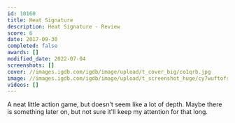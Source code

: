 ```yaml
---
id: 10160
title: Heat Signature
description: Heat Signature - Review
score: 6
date: 2017-09-30
completed: false
awards: []
modified_date: 2022-07-04
screenshots: []
cover: //images.igdb.com/igdb/image/upload/t_cover_big/co1qrb.jpg
image: //images.igdb.com/igdb/image/upload/t_screenshot_huge/cy7wuftofsgxnbx1yu4u.jpg
videos: []
---
```

A neat little action game, but doesn't seem like a lot of depth. Maybe there is something later on, but not sure it'll keep my attention for that long.